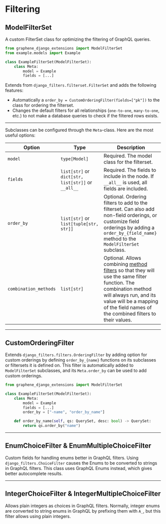 # Filtering

## ModelFilterSet

A custom FilterSet class for optimizing the filtering of GraphQL queries.

```python
from graphene_django_extensions import ModelFilterSet
from example.models import Example

class ExampleFilterSet(ModelFilterSet):
    class Meta:
        model = Example
        fields = [...]
```

Extends from `django_filters.filterset.FilterSet` and adds the following features:

- Automatically a `order_by = CustomOrderingFilter(fields=["pk"])` to the class for ordering the filterset.
- Changes the default filters for all relationships (`one-to-one`, `many-to-one`, etc.) to not make a database
  queries to check if the filtered rows exists.

---

Subclasses can be configured through the `Meta`-class. Here are the most useful options:

| Option                | Type                                               | Description                                                                                                                                                                                                                     |
|-----------------------|----------------------------------------------------|---------------------------------------------------------------------------------------------------------------------------------------------------------------------------------------------------------------------------------|
| `model`               | `type[Model]`                                      | Required. The model class for the filterset.                                                                                                                                                                                    |
| `fields`              | `list[str]` or `dict[str, list[str]]` or `__all__` | Required. The fields to include in the node. If `__all__` is used, all fields are included.                                                                                                                                     |
| `order_by`            | `list[str]` or `list[tuple[str, str]]`             | Optional. Ordering filters to add to the filterset. Can also add non-field orderings, or customize field orderings by adding a `order_by_{field_name}` method to the `ModelFilterSet` subclass.                                 |
| `combination_methods` | `list[str]`                                        | Optional. Allows combining [method filters] so that they will use the same filter function. The combination method will always run, and its value will be a mapping of the field names of the combined filters to their values. |

---

## CustomOrderingFilter

Extends `django_filters.filters.OrderingFilter` by adding option for custom orderings
by defining `order_by_{name}` functions on its subclasses or filtersets it is defined on.
This filter is automatically added to `ModelFilterSet` subclasses, and its `Meta.order_by`
can be used to add custom orderings.

```python
from graphene_django_extensions import ModelFilterSet

class ExampleFilterSet(ModelFilterSet):
    class Meta:
        model = Example
        fields = [...]
        order_by = ["-name", "order_by_name"]

    def order_by_name(self, qs: QuerySet, desc: bool) -> QuerySet:
        return qs.order_by("name")
```

---

## EnumChoiceFilter & EnumMultipleChoiceFilter

Custom fields for handling enums better in GraphQL filters.
Using `django_filters.ChoiceFilter` causes the Enums to be converted to strings in GraphQL filters.
This class uses GraphQL Enums instead, which gives better autocomplete results.

---

## IntegerChoiceFilter & IntegerMultipleChoiceFilter

Allows plain integers as choices in GraphQL filters. Normally, integer enums are converted
to string enums in GraphQL by prefixing them with `A_`, but this filter allows using plain integers.

[method filters]: https://django-filter.readthedocs.io/en/stable/guide/usage.html#customize-filtering-with-filter-method

